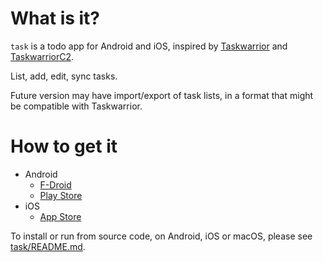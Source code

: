 # What is it?

`task` is a todo app for Android and iOS, inspired by
[Taskwarrior](https://taskwarrior.org) and
[TaskwarriorC2](https://bitbucket.org/kvorobyev/taskwarriorc2/).

List, add, edit, sync tasks.

Future version may have import/export of task lists, in a format that
might be compatible with Taskwarrior.

# How to get it

- Android
  - [F-Droid](https://f-droid.org/en/packages/info.tangential.task/)
  - [Play Store](https://play.google.com/store/apps/details?id=info.tangential.task)
- iOS
  - [App Store](https://apps.apple.com/app/task-add/id1553253179)

To install or run from source code, on Android, iOS or macOS, please
see [task/README.md](task/README.md).
